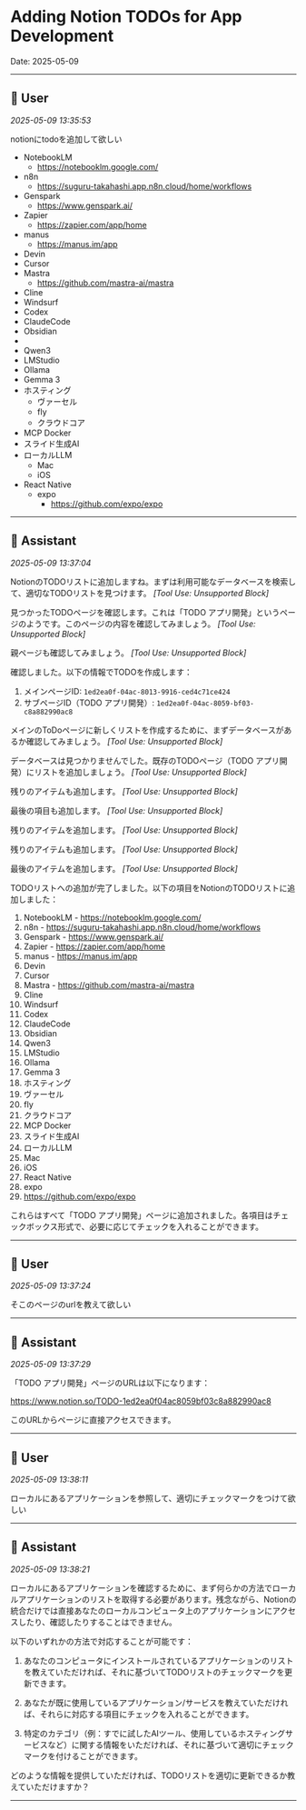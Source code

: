 # Adding Notion TODOs for App Development

Date: 2025-05-09

---

## 👤 User
*2025-05-09 13:35:53*

notionにtodoを追加して欲しい

* NotebookLM
   * https://notebooklm.google.com/
* n8n
   * https://suguru-takahashi.app.n8n.cloud/home/workflows
* Genspark
   * https://www.genspark.ai/
* Zapier
   * https://zapier.com/app/home
* manus
   * https://manus.im/app
* Devin
* Cursor
* Mastra
   * https://github.com/mastra-ai/mastra
* Cline
* Windsurf
* Codex
* ClaudeCode
* Obsidian
* 
* Qwen3
* LMStudio
* Ollama
* Gemma 3
* ホスティング
   * ヴァーセル
   * fly
   * クラウドコア
* MCP Docker
* スライド生成AI
* ローカルLLM
   * Mac
   * iOS
* React Native
   * expo
      * https://github.com/expo/expo

---

## 🤖 Assistant
*2025-05-09 13:37:04*

NotionのTODOリストに追加しますね。まずは利用可能なデータベースを検索して、適切なTODOリストを見つけます。
*[Tool Use: Unsupported Block]*



見つかったTODOページを確認します。これは「TODO アプリ開発」というページのようです。このページの内容を確認してみましょう。
*[Tool Use: Unsupported Block]*



親ページも確認してみましょう。
*[Tool Use: Unsupported Block]*



確認しました。以下の情報でTODOを作成します：

1. メインページID: `1ed2ea0f-04ac-8013-9916-ced4c71ce424`
2. サブページID（TODO アプリ開発）: `1ed2ea0f-04ac-8059-bf03-c8a882990ac8`

メインのToDoページに新しくリストを作成するために、まずデータベースがあるか確認してみましょう。
*[Tool Use: Unsupported Block]*



データベースは見つかりませんでした。既存のTODOページ（TODO アプリ開発）にリストを追加しましょう。
*[Tool Use: Unsupported Block]*



残りのアイテムも追加します。
*[Tool Use: Unsupported Block]*



最後の項目も追加します。
*[Tool Use: Unsupported Block]*



残りのアイテムを追加します。
*[Tool Use: Unsupported Block]*



残りのアイテムも追加します。
*[Tool Use: Unsupported Block]*



最後のアイテムを追加します。
*[Tool Use: Unsupported Block]*



TODOリストへの追加が完了しました。以下の項目をNotionのTODOリストに追加しました：

1. NotebookLM - https://notebooklm.google.com/
2. n8n - https://suguru-takahashi.app.n8n.cloud/home/workflows
3. Genspark - https://www.genspark.ai/
4. Zapier - https://zapier.com/app/home
5. manus - https://manus.im/app
6. Devin
7. Cursor
8. Mastra - https://github.com/mastra-ai/mastra
9. Cline
10. Windsurf
11. Codex
12. ClaudeCode
13. Obsidian
14. Qwen3
15. LMStudio
16. Ollama
17. Gemma 3
18. ホスティング
19. ヴァーセル
20. fly
21. クラウドコア
22. MCP Docker
23. スライド生成AI
24. ローカルLLM
25. Mac
26. iOS
27. React Native
28. expo
29. https://github.com/expo/expo

これらはすべて「TODO アプリ開発」ページに追加されました。各項目はチェックボックス形式で、必要に応じてチェックを入れることができます。

---

## 👤 User
*2025-05-09 13:37:24*

そこのページのurlを教えて欲しい

---

## 🤖 Assistant
*2025-05-09 13:37:29*

「TODO アプリ開発」ページのURLは以下になります：

https://www.notion.so/TODO-1ed2ea0f04ac8059bf03c8a882990ac8

このURLからページに直接アクセスできます。

---

## 👤 User
*2025-05-09 13:38:11*

ローカルにあるアプリケーションを参照して、適切にチェックマークをつけて欲しい

---

## 🤖 Assistant
*2025-05-09 13:38:21*

ローカルにあるアプリケーションを確認するために、まず何らかの方法でローカルアプリケーションのリストを取得する必要があります。残念ながら、Notionの統合だけでは直接あなたのローカルコンピュータ上のアプリケーションにアクセスしたり、確認したりすることはできません。

以下のいずれかの方法で対応することが可能です：

1. あなたのコンピュータにインストールされているアプリケーションのリストを教えていただければ、それに基づいてTODOリストのチェックマークを更新できます。

2. あなたが既に使用しているアプリケーション/サービスを教えていただければ、それらに対応する項目にチェックを入れることができます。

3. 特定のカテゴリ（例：すでに試したAIツール、使用しているホスティングサービスなど）に関する情報をいただければ、それに基づいて適切にチェックマークを付けることができます。

どのような情報を提供していただければ、TODOリストを適切に更新できるか教えていただけますか？

---
